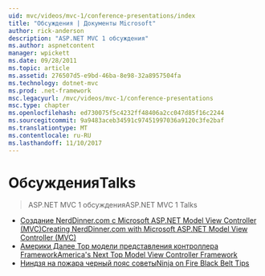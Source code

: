 ```yaml
---
uid: mvc/videos/mvc-1/conference-presentations/index
title: "Обсуждения | Документы Microsoft"
author: rick-anderson
description: "ASP.NET MVC 1 обсуждения"
ms.author: aspnetcontent
manager: wpickett
ms.date: 09/28/2011
ms.topic: article
ms.assetid: 276507d5-e9bd-46ba-8e98-32a8957504fa
ms.technology: dotnet-mvc
ms.prod: .net-framework
msc.legacyurl: /mvc/videos/mvc-1/conference-presentations
msc.type: chapter
ms.openlocfilehash: ed730075f5c4232ff48406a2cc047d85f16c2244
ms.sourcegitcommit: 9a9483aceb34591c97451997036a9120c3fe2baf
ms.translationtype: MT
ms.contentlocale: ru-RU
ms.lasthandoff: 11/10/2017
---
```

<a name="talks"></a><span data-ttu-id="95266-103">Обсуждения</span><span class="sxs-lookup"><span data-stu-id="95266-103">Talks</span></span>
====================
> <span data-ttu-id="95266-104">ASP.NET MVC 1 обсуждения</span><span class="sxs-lookup"><span data-stu-id="95266-104">ASP.NET MVC 1 Talks</span></span>


- [<span data-ttu-id="95266-105">Создание NerdDinner.com с Microsoft ASP.NET Model View Controller (MVC)</span><span class="sxs-lookup"><span data-stu-id="95266-105">Creating NerdDinner.com with Microsoft ASP.NET Model View Controller (MVC)</span></span>](creating-nerddinnercom-with-microsoft-aspnet-model-view-controller-mvc.md)
- [<span data-ttu-id="95266-106">Америки Далее Top модели представления контроллера Framework</span><span class="sxs-lookup"><span data-stu-id="95266-106">America's Next Top Model View Controller Framework</span></span>](americas-next-top-model-view-controller-framework.md)
- [<span data-ttu-id="95266-107">Ниндзя на пожара черный пояс советы</span><span class="sxs-lookup"><span data-stu-id="95266-107">Ninja on Fire Black Belt Tips</span></span>](ninja-on-fire-black-belt-tips.md)
